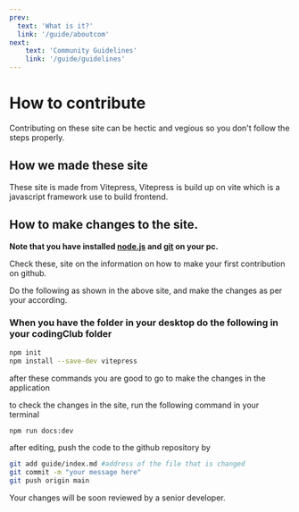 ```yaml
---
prev:
  text: 'What is it?'
  link: '/guide/aboutcom'
next:
    text: 'Community Guidelines'
    link: '/guide/guidelines'
---
```

# How to contribute

Contributing on these site can be hectic and vegious so you don't follow the steps properly.

## How we made these site

These site is made from Vitepress, Vitepress is build up on vite which is a javascript framework use to build frontend. 


## How to make changes to the site.

**Note that you have installed [node.js](https://nodejs.org/en/download) and [git](https://git-scm.com/downloads) on your pc.**

Check these, site on the information on how to make your first contribution on github.

Do the following as shown in the above site, and make the changes as per your according.

### When you have the folder in your desktop do the following in your codingClub folder

``` bash
npm init
npm install --save-dev vitepress
```

after these commands you are good to go to make the changes in the application

to check the changes in the site, run the following command in your terminal

``` bash
npm run docs:dev
```

after editing, push the code to the github repository by 


``` bash
git add guide/index.md #address of the file that is changed
git commit -m "your message here"
git push origin main
```

Your changes will be soon reviewed by a senior developer.